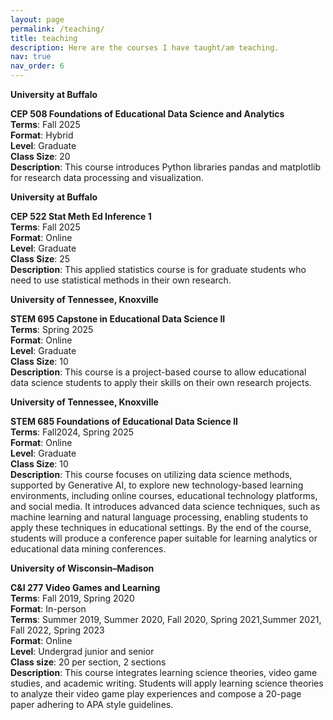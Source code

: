 ```yaml
---
layout: page
permalink: /teaching/
title: teaching
description: Here are the courses I have taught/am teaching.
nav: true
nav_order: 6
---
```


<strong>University at Buffalo</strong>

<strong>CEP 508 Foundations of Educational Data Science and Analytics</strong>\
<strong>Terms</strong>: Fall 2025\
<strong>Format</strong>: Hybrid\
<strong>Level</strong>: Graduate\
<strong>Class Size</strong>: 20\
<strong>Description</strong>: This course introduces Python libraries pandas and matplotlib for research data processing and visualization.


<strong>University at Buffalo</strong>

<strong>CEP 522 Stat Meth Ed Inference 1</strong>\
<strong>Terms</strong>: Fall 2025\
<strong>Format</strong>: Online\
<strong>Level</strong>: Graduate\
<strong>Class Size</strong>: 25\
<strong>Description</strong>: This applied statistics course is for graduate students who need to use statistical methods in their own research. 


<strong>University of Tennessee, Knoxville</strong>

<strong>STEM 695 Capstone in Educational Data Science II</strong>\
<strong>Terms</strong>: Spring 2025\
<strong>Format</strong>: Online\
<strong>Level</strong>: Graduate\
<strong>Class Size</strong>: 10\
<strong>Description</strong>: This course is a project-based course to allow educational data science students to apply their skills on their own research projects.

<strong>University of Tennessee, Knoxville</strong>

<strong>STEM 685 Foundations of Educational Data Science II</strong>\
<strong>Terms</strong>: Fall2024, Spring 2025\
<strong>Format</strong>: Online\
<strong>Level</strong>: Graduate\
<strong>Class Size</strong>: 10\
<strong>Description</strong>: This course focuses on utilizing data science methods, supported by Generative AI, to explore new technology-based learning environments, including online courses, educational technology platforms, and social media. It introduces advanced data science techniques, such as machine learning and natural language processing, enabling students to apply these techniques in educational settings. By the end of the course, students will produce a conference paper suitable for learning analytics or educational data mining conferences.



<strong>University of Wisconsin–Madison</strong>

<strong>C&I 277 Video Games and Learning</strong>\
<strong>Terms</strong>: Fall 2019, Spring 2020\
<strong>Format</strong>: In-person\
<strong>Terms</strong>: Summer 2019, Summer 2020, Fall 2020, Spring 2021,Summer 2021, Fall 2022, Spring 2023\
<strong>Format</strong>: Online\
<strong>Level</strong>: Undergrad junior and senior\
<strong>Class size</strong>: 20 per section, 2 sections\
<strong>Description</strong>: This course integrates learning science theories, video game studies, and academic writing. Students will apply learning science theories to analyze their video game play experiences and compose a 20-page paper adhering to APA style guidelines.
